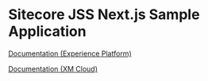 # Sitecore JSS Next.js Sample Application

[Documentation (Experience Platform)](https://doc.sitecore.com/xp/en/developers/hd/22/sitecore-headless-development/sitecore-javascript-rendering-sdk--jss--for-next-js.html)

[Documentation (XM Cloud)](https://doc.sitecore.com/xmc/en/developers/jss/22/jss-xmc/sitecore-javascript-rendering-sdk--jss--for-next-js.html)